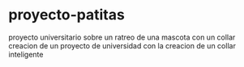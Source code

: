# proyecto-patitas
proyecto universitario sobre un ratreo de una mascota con un collar
creacion de un proyecto de universidad con la creacion de un collar inteligente
